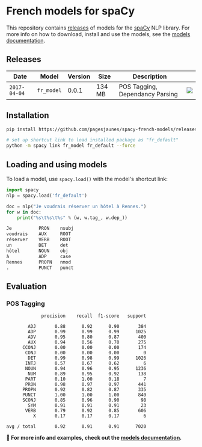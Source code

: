 # French models for spaCy

This repository contains [releases](releases) of models for the
[spaCy](https://github.com/explosion/spaCy) NLP library. For more info on how to
download, install and use the models, see the
[models documentation](https://spacy.io/docs/usage/models).

## Releases
| Date | Model | Version | Size | Description | |
| --- | --- | --- | --- | -- | --- |
| `2017-04-04` | `fr_model` | 0.0.1 | 134 MB | POS Tagging, Dependancy Parsing | [![][dl]][fr_model-0.0.1]

[fr_model-0.0.1]: https://github.com/pagesjaunes/spacy-french-models/releases/download/v0.0.1-alpha/fr_model-0.0.1.tar.gz
[dl]: http://i.imgur.com/gQvPgr0.png

## Installation
```bash
pip install https://github.com/pagesjaunes/spacy-french-models/releases/download/v0.0.1-alpha/fr_model-0.0.1.tar.gz

# set up shortcut link to load installed package as "fr_default"
python -m spacy link fr_model fr_default --force
```

## Loading and using models
To load a model, use `spacy.load()` with the model's shortcut link:

```python
import spacy
nlp = spacy.load('fr_default')

doc = nlp("Je voudrais réserver un hôtel à Rennes.")
for w in doc:
    print("%s\t%s\t%s" % (w, w.tag_, w.dep_))

Je          PRON    nsubj
voudrais    AUX     ROOT
réserver    VERB    ROOT
un          DET     det
hôtel       NOUN    obj
à           ADP     case
Rennes      PROPN   nmod
.           PUNCT   punct
```


## Evaluation
### POS Tagging
```
             precision    recall  f1-score   support

        ADJ       0.88      0.92      0.90       384
        ADP       0.99      0.99      0.99      1025
        ADV       0.95      0.80      0.87       400
        AUX       0.94      0.56      0.70       275
      CCONJ       0.00      0.00      0.00       174
       CONJ       0.00      0.00      0.00         0
        DET       0.99      0.98      0.99      1026
       INTJ       0.57      0.67      0.62         6
       NOUN       0.94      0.96      0.95      1236
        NUM       0.89      0.95      0.92       138
       PART       0.10      1.00      0.18         7
       PRON       0.98      0.97      0.97       441
      PROPN       0.92      0.82      0.87       335
      PUNCT       1.00      1.00      1.00       840
      SCONJ       0.85      0.96      0.90        98
        SYM       0.91      0.91      0.91        23
       VERB       0.79      0.92      0.85       606
          X       0.17      0.17      0.17         6

avg / total       0.92      0.91      0.91      7020
```



**📖 For more info and examples, check out the [models documentation](https://spacy.io/docs/usage/models).**


